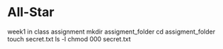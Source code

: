 # All-Star
week1 in class assignment
mkdir assigment_folder
cd assigment_folder
touch secret.txt
ls -l
chmod 000 secret.txt
